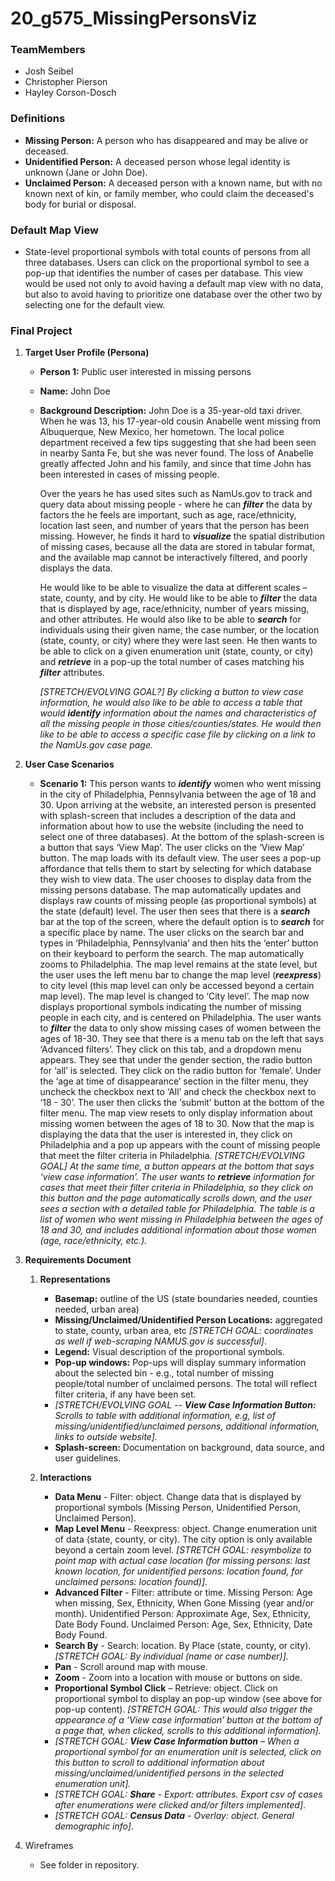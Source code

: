 # 20_g575_MissingPersonsViz

### TeamMembers

* Josh Seibel
* Christopher Pierson
* Hayley Corson-Dosch

### Definitions
* **Missing Person:** A person who has disappeared and may be alive or deceased. 
* **Unidentified Person:** A deceased person whose legal identity is unknown (Jane or John Doe).
* **Unclaimed Person:** A deceased person with a known name, but with no known next of kin, or family member, who could claim the deceased's body for burial or disposal.

### Default Map View 

* State-level proportional symbols with total counts of persons from all three databases. Users can click on the proportional symbol to see a pop-up that identifies the number of cases per database. This view would be used not only to avoid having a default map view with no data, but also to avoid having to prioritize one database over the other two by selecting one for the default view. 

### Final Project
1. **Target User Profile (Persona)**
      * **Person 1:** Public user interested in missing persons
      * **Name:** John Doe
      * **Background Description:** John Doe is a 35-year-old taxi driver. When he was 13, his 17-year-old cousin Anabelle went missing from Albuquerque, New Mexico, her hometown. The local police department received a few tips suggesting that she had been seen in nearby Santa Fe, but she was never found. The loss of Anabelle greatly affected John and his family, and since that time John has been interested in cases of missing people. 
      
         Over the years he has used sites such as NamUs.gov to track and query data about missing people - where he can **_filter_** the data by factors the he feels are important, such as age, race/ethnicity, location last seen, and number of years that the person has been missing. However, he finds it hard to **_visualize_** the spatial distribution of missing cases, because all the data are stored in tabular format, and the available map cannot be interactively filtered, and poorly displays the data.
         
         He would like to be able to visualize the data at different scales – state, county, and by city. He would like to be able to **_filter_** the data that is displayed by age, race/ethnicity, number of years missing, and other attributes. He would also like to be able to **_search_** for individuals using their given name, the case number, or the location (state, county, or city) where they were last seen. He then wants to be able to click on a given enumeration unit (state, county, or city) and **_retrieve_** in a pop-up the total number of cases matching his **_filter_** attributes. 
         
         _[STRETCH/EVOLVING GOAL?] By clicking a button to view case information, he would also like to be able to access a table that would_ **_identify_** _information about the names and characteristics of all the missing people in those cities/counties/states. He would then like to be able to access a specific case file by clicking on a link to the NamUs.gov case page._        
         
2. **User Case Scenarios**
      * **Scenario 1:** This person wants to **_identify_** women who went missing in the city of Philadelphia, Pennsylvania between the age of 18 and 30. Upon arriving at the website, an interested person is presented with splash-screen that includes a description of the data and information about how to use the website (including the need to select one of three databases). At the bottom of the splash-screen is a button that says ‘View Map’.  The user clicks on the ‘View Map’ button. The map loads with its default view. The user sees a pop-up affordance that tells them to start by selecting for which database they wish to view data. The user chooses to display data from the missing persons database. The map automatically updates and displays raw counts of missing people (as proportional symbols) at the state (default) level. The user then sees that there is a **_search_** bar at the top of the screen, where the default option is to **_search_** for a specific place by name. The user clicks on the search bar and types in ‘Philadelphia, Pennsylvania’ and then hits the ‘enter’ button on their keyboard to perform the search. The map automatically zooms to Philadelphia. The map level remains at the state level, but the user uses the left menu bar to change the map level (**_reexpress_**) to city level (this map level can only be accessed beyond a certain map level). The map level is changed to ‘City level’. The map now displays proportional symbols indicating the number of missing people in each city, and is centered on Philadelphia. The user wants to **_filter_** the data to only show missing cases of women between the ages of 18-30. They see that there is a menu tab on the left that says ‘Advanced filters’. They click on this tab, and a dropdown menu appears. They see that under the gender section, the radio button for ‘all’ is selected. They click on the radio button for ‘female’. Under the ‘age at time of disappearance’ section in the filter menu, they uncheck the checkbox next to ‘All’ and check the checkbox next to ‘18 - 30’. The user then clicks the ‘submit’ button at the bottom of the filter menu. The map view resets to only display information about missing women between the ages of 18 to 30. Now that the map is displaying the data that the user is interested in, they click on Philadelphia and a pop up appears with the count of missing people that meet the filter criteria in Philadelphia. _[STRETCH/EVOLVING GOAL] At the same time, a button appears at the bottom that says ‘view case information’. The user wants to_ **_retrieve_** _information for cases that meet their filter criteria in Philadelphia, so they click on this button and the page automatically scrolls down, and the user sees a section with a detailed table for Philadelphia. The table is a list of women who went missing in Philadelphia between the ages of 18 and 30, and includes additional information about those women (age, race/ethnicity, etc.)._     
      
3. **Requirements Document**
    1. **Representations**
        * **Basemap:** outline of the US (state boundaries needed, counties needed, urban area)
        * **Missing/Unclaimed/Unidentified Person Locations:** aggregated to state, county, urban area, etc _[STRETCH GOAL: coordinates as well if web-scraping NAMUS.gov is successful]_.
        * **Legend:** Visual description of the proportional symbols.
        * **Pop-up windows:** Pop-ups will display summary information about the selected bin - e.g., total number of missing people/total number of unclaimed persons. The total will reflect filter criteria, if any have been set.      
        * _[STRETCH/EVOLVING GOAL -- **View Case Information Button:** Scrolls to table with additional information, e.g, list of missing/unidentified/unclaimed persons, additional information, links to outside website]._
        * **Splash-screen:** Documentation on background, data source, and user guidelines.
        
        
    2. **Interactions**
        * **Data Menu** - Filter: object. Change data that is displayed by proportional symbols (Missing Person, Unidentified Person, Unclaimed Person). 
        * **Map Level Menu** - Reexpress: object. Change enumeration unit of data (state, county, or city). The city option is only available beyond a certain zoom level. _[STRETCH GOAL: resymbolize to point map with actual case location (for missing persons: last known location, for unidentified persons: location found, for unclaimed persons: location found)]_. 
        * **Advanced Filter** - Filter: attribute or time. Missing Person: Age when missing, Sex, Ethnicity, When Gone Missing (year and/or month). Unidentified Person: Approximate Age, Sex, Ethnicity, Date Body Found. Unclaimed Person: Age, Sex, Ethnicity, Date Body Found. 
        * **Search By** - Search: location. By Place (state, county, or city). _[STRETCH GOAL: By individual (name or case number)]._ 
        * **Pan** - Scroll around map with mouse. 
        * **Zoom** - Zoom into a location with mouse or buttons on side. 
        * **Proportional Symbol Click** – Retrieve: object. Click on proportional symbol to display an pop-up window (see above for pop-up content). _[STRETCH GOAL: This would also trigger the appearance of a ‘View case information’ button at the bottom of a page that, when clicked, scrolls to this additional information]._
        * _[STRETCH GOAL: **View Case Information button** – When a proportional symbol for an enumeration unit is selected, click on this button to scroll to additional information about missing/unclaimed/unidentified persons in the selected enumeration unit]._
        * _[STRETCH GOAL: **Share** - Export: attributes. Export csv of cases after enumerations were clicked and/or filters implemented]_. 
        * _[STRETCH GOAL: **Census Data** - Overlay: object. General demographic info]_. 

4. Wireframes
    * See folder in repository.

